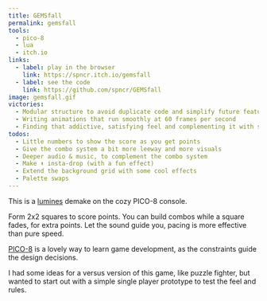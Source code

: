 ```yaml
---
title: GEMSfall
permalink: gemsfall
tools:
  - pico-8
  - lua
  - itch.io
links:
  - label: play in the browser
    link: https://spncr.itch.io/gemsfall
  - label: see the code
    link: https://github.com/spncr/GEMSfall
image: gemsfall.gif
victories:
  - Modular structure to avoid duplicate code and simplify future features (cells,  block, board)
  - Writing animations that run smoothly at 60 frames per second
  - Finding that addictive, satisfying feel and complementing it with sound and mechanics
todos:
  - Little numbers to show the score as you get points
  - Give the combo system a bit more leeway and more visuals
  - Deeper audio & music, to complement the combo system
  - Make ⬆️ insta-drop (with a fun effect)
  - Extend the background grid with some cool effects
  - Palette swaps
---
```

This is a [lumines](https://luminesremastered.com) demake on the cozy PICO-8 console.

Form 2x2 squares to score points.
You can build combos while a square fades, for extra points.
Let the sound guide you, pacing is more effective than pure speed.

[PICO-8](https://www.lexaloffle.com/pico-8.php "PICO-8 Fantasy Console") is a lovely way to learn game development, as the constraints guide the design decisions.

I had some ideas for a versus version of this game, like puzzle fighter, but wanted to start out with a simple single player prototype to test the feel and rules.
